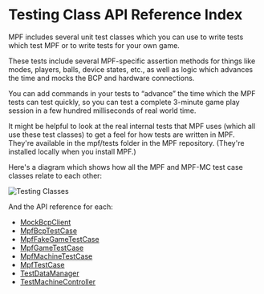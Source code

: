 # Testing Class API Reference Index

MPF includes several unit test classes which you can use to write tests which test MPF or to write tests for your own game.

These tests include several MPF-specific assertion methods for things like modes, players, balls, device states, etc., as well as logic which advances the time and mocks the BCP and hardware connections.

You can add commands in your tests to “advance” the time which the MPF tests can test quickly, so you can test a complete 3-minute game play session in a few hundred milliseconds of real world time.

It might be helpful to look at the real internal tests that MPF uses (which all use these test classes) to get a feel for how tests are written in MPF. They're available in the mpf/tests folder in the MPF repository. (They're installed locally when you install MPF.)

Here's a diagram which shows how all the MPF and MPF-MC test case classes relate to each other:

![Testing Classes](test_classes.png)

And the API reference for each:

* [MockBcpClient](MockBcpClient.md)
* [MpfBcpTestCase](MpfBcpTestCase.md)
* [MpfFakeGameTestCase](MpfFakeGameTestCase.md)
* [MpfGameTestCase](MpfGameTestCase.md)
* [MpfMachineTestCase](MpfMachineTestCase.md)
* [MpfTestCase](MpfTestCase.md)
* [TestDataManager](TestDataManager.md)
* [TestMachineController](TestMachineController.md)
